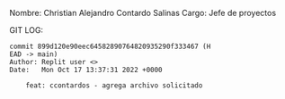 Nombre: Christian Alejandro Contardo Salinas
Cargo: Jefe de proyectos

GIT LOG:
```
commit 899d120e90eec64582890764820935290f333467 (H
EAD -> main)
Author: Replit user <>
Date:   Mon Oct 17 13:37:31 2022 +0000

    feat: ccontardos - agrega archivo solicitado
```